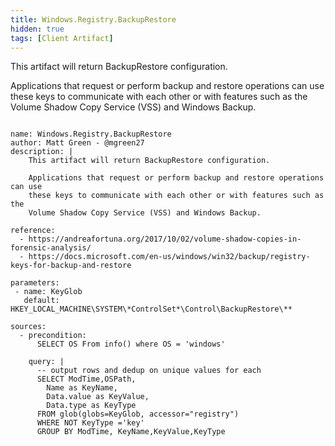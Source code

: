 ```yaml
---
title: Windows.Registry.BackupRestore
hidden: true
tags: [Client Artifact]
---
```


This artifact will return BackupRestore configuration.

Applications that request or perform backup and restore operations can use
these keys to communicate with each other or with features such as the
Volume Shadow Copy Service (VSS) and Windows Backup.


<pre><code class="language-yaml">
name: Windows.Registry.BackupRestore
author: Matt Green - @mgreen27
description: |
    This artifact will return BackupRestore configuration.

    Applications that request or perform backup and restore operations can use
    these keys to communicate with each other or with features such as the
    Volume Shadow Copy Service (VSS) and Windows Backup.

reference:
  - https://andreafortuna.org/2017/10/02/volume-shadow-copies-in-forensic-analysis/
  - https://docs.microsoft.com/en-us/windows/win32/backup/registry-keys-for-backup-and-restore

parameters:
 - name: KeyGlob
   default: HKEY_LOCAL_MACHINE\SYSTEM\*ControlSet*\Control\BackupRestore\**

sources:
  - precondition:
      SELECT OS From info() where OS = 'windows'

    query: |
      -- output rows and dedup on unique values for each
      SELECT ModTime,OSPath,
        Name as KeyName,
        Data.value as KeyValue,
        Data.type as KeyType
      FROM glob(globs=KeyGlob, accessor="registry")
      WHERE NOT KeyType ='key'
      GROUP BY ModTime, KeyName,KeyValue,KeyType

</code></pre>


